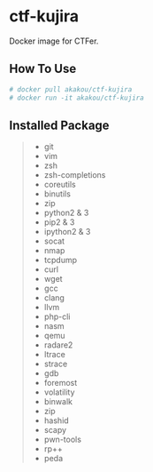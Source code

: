 # ctf-kujira
Docker image for CTFer.

## How To Use
```sh
# docker pull akakou/ctf-kujira
# docker run -it akakou/ctf-kujira
```

## Installed Package 
> * git
> * vim
> * zsh
> * zsh-completions
> * coreutils
> * binutils
> * zip
> * python2 & 3
> * pip2 & 3
> * ipython2 & 3
> * socat
> * nmap
> * tcpdump
> * curl
> * wget
> * gcc
> * clang
> * llvm
> * php-cli
> * nasm
> * qemu
> * radare2
> * ltrace
> * strace
> * gdb
> * foremost
> * volatility
> * binwalk
> * zip
> * hashid
> * scapy
> * pwn-tools
> * rp++
> * peda
